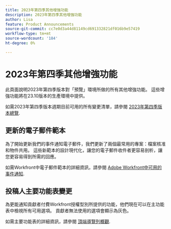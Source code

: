 ```yaml
---
title: 2023年第四季其他增強功能
description: 2023年第四季其他增強功能
author: Lisa
feature: Product Announcements
source-git-commit: cc7e0d3a44d81149cd691332821df016b9e57419
workflow-type: tm+mt
source-wordcount: '184'
ht-degree: 0%

---
```


# 2023年第四季其他增強功能

此頁面說明2023年第四季版本對「預覽」環境所做的所有其他增強功能。 這些增強功能將在23.10版本的生產環境中提供。

如需2023年第四季版本週期目前可用的所有變更清單，請參閱 [2023年第四季版本總覽](/help/quicksilver/product-announcements/product-releases/23-q4-release-activity/23-q4-release-overview.md).

## 更新的電子郵件範本

為了開始更新我們的事件通知電子郵件，我們更新了兩個最常用的專案：檔案核准和物件共用。 這些新範本的設計現代化，讓您的電子郵件收件者更容易剖析，讓您更容易得到所需的回應。

如需Workfront中電子郵件範本的詳細資訊，請參閱 [Adobe Workfront中可用的事件通知](/help/quicksilver/administration-and-setup/manage-workfront/emails/event-notifications-available-in-wf.md).

## 投稿人主要功能表變更

為更能通知貢獻者付費Workfront授權型別所提供的功能，他們現在可以在主功能表中檢視所有可用選項。 貢獻者無法使用的選項會顯示為灰色。

如需主要功能表的詳細資訊，請參閱 [頂端導覽列概觀](/help/quicksilver/workfront-basics/the-new-workfront-experience/global-navigation-overview.md).

